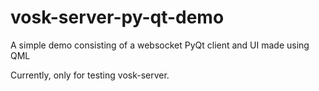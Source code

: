 # vosk-server-py-qt-demo
A simple demo consisting of a websocket PyQt client and UI made using QML

Currently, only for testing vosk-server.

